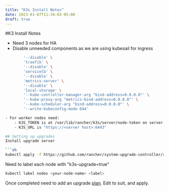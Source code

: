 ```yaml
---
title: "K3s Install Notes"
date: 2023-01-07T11:34:03-05:00
draft: true
---
```


#K3 Install Notes

- Need 3 nodes for HA
- Disable unneeded components as we are using kubesail for ingress
```sh
        '--disable' \
        'traefik' \
        '--disable' \
        'servicelb' \
        '--disable' \
        'metrics-server' \
        '--disable' \
        'local-storage' \
        '--kube-controller-manager-arg "bind-address=0.0.0.0"' \
        '--kube-proxy-arg "metrics-bind-address=0.0.0.0"' \
        '--kube-scheduler-arg "bind-address=0.0.0.0"' \
        '--write-kubeconfig-mode 644'

- For worker nodes need:
    - K3S_TOKEN is at /var/lib/rancher/k3s/server/node-token on server
    - K3S_URL is "https://<server host>:6443"

## Setting up upgrades
Install upgrade server

```sh
kubectl apply -f https://github.com/rancher/system-upgrade-controller/releases/latest/download/system-upgrade-controller.yaml
```

Need to label each node with "k3s-upgrade=true"

```sh
kubectl label nodes <your-node-name> <label>
```
Once completed need to add an upgrade [plan](https://raw.githubusercontent.com/rancher/system-upgrade-controller/master/examples/k3s-upgrade.yaml). Edit to suit, and apply.
